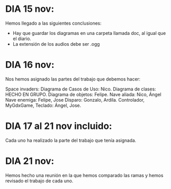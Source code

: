 
# DIA 15 nov:
Hemos llegado a las siguientes conclusiones:
- Hay que guardar los diagramas en una carpeta llamada doc, al igual que el diario.
- La extensión de los audios debe ser .ogg


# DIA 16 nov:
Nos hemos asignado las partes del trabajo que debemos hacer:

Space invaders:
  Diagrama de Casos de Uso:
    Nico.
  Diagrama de clases:
    HECHO EN GRUPO.
  Diagrama de objetos:
    Felipe. 
  Nave aliada: 
    Nico, Ángel
  Nave enemiga: 
    Felipe, Jose
  Disparo: 
    Gonzalo, Ardila.
  Controlador, MyGdxGame, Teclado: 
    Ángel, Jose. 


# DIA 17 al 21 nov incluido:
Cada uno ha realizado la parte del trabajo que tenía asignada.

# DIA 21 nov:
Hemos hecho una reunión en la que hemos comparado las ramas y hemos revisado el trabajo de cada uno.

